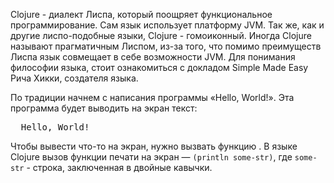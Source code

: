 Clojure - диалект Лиспа, который поощряет функциональное программирование. Сам язык использует платформу JVM. Так же, как и другие лиспо-подобные языки, Clojure - гомоиконный. Иногда Clojure называют прагматичным Лиспом, из-за того, что помимо преимуществ Лиспа язык совмещает в себе возможности JVM. Для понимания философии языка, стоит ознакомиться с докладом Simple Made Easy Рича Хикки, создателя языка.

По традиции начнем с написания программы «Hello, World!». Эта программа будет выводить на экран текст:
<pre class='hexlet-basics-output'>
  Hello, World!
</pre>

Чтобы вывести что-то на экран, нужно вызвать функцию . В языке Clojure вызов функции печати на экран — `(println some-str)`, где `some-str` - строка, заключенная в двойные кавычки.
